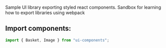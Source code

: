 Sample UI library exporting styled react components.
Sandbox for learning how to export libraries using webpack

## Import components:

```js
import { Basket, Image } from "ui-components";
```
